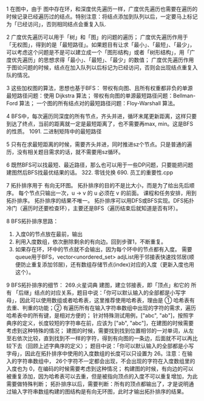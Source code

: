 1 在图中，由于 图中存在环，和深度优先遍历一样，广度优先遍历也需要在遍历的时候记录已经遍历过的结点。特别注意：将结点添加到队列以后，一定要马上标记为「已经访问」，否则相同结点会重复入队.

2 广度优先遍历可以用于「树」和「图」的问题的遍历；
广度优先遍历作用于「无权图」，得到的是「最短路径」。如果题目有让求「最小」、「最短」、「最少」，可以考虑这个问题是不是可以建立成一个「图形结构」或者「树形结构」，用「广度优先遍历」的思想求得「最小」、「最短」、「最少」的数值；
广度优先遍历作用于图论问题的时候，结点在加入队列以后标记为已经访问，否则会出现结点重复入队的情况。

3 这些加权图的算法，思想也基于BFS：
带权有向图、且所有权重都非负的单源最短路径问题：使用 Dijkstra 算法；
带权有向图的单源最短路径问题：Bellman-Ford 算法；
一个图的所有结点对的最短路径问题：Floy-Warshall 算法。

4 BFS中，每次遍历同深度的所有节点，齐头并进，循环末尾更新距离，这样只要到达了终点，当前的距离就一定是最短距离了，也不需要再max, min。这是BFS的性质。
1091. 二进制矩阵中的最短路径

5 只有在求最短距离的时候，需要齐头并进，同时推进sz个节点。只是普通的遍历，没有相关题目需求的话，就不需要用sz循环。

6 既然BFS可以找最短、最近路径，那么也可以用于一些DP问题，只要能把问题建图然后BFS找最优结果的话。
322. 零钱兑换  690. 员工的重要性.cpp

7 拓扑排序用于 有向无环图。 拓扑排序的目的不是比大小，而是为了给出先后顺序。
每个节点只输出一次，u -> v 的 u 必须在 v 的前面。
课程和任务安排，用到拓扑排序。
拓扑排序的结果不唯一。
拓扑排序可以用DFS或BFS实现。DFS拓扑冷门（遍历时还要检查环），主要还是BFS（遍历结束后就知道是否有环）。

8 BFS拓扑排序思路：
1. 入度0的节点放在最前，输出
2. 利用入度数组，依次删除剩余的有向边。回到步骤1，不断重复。
3. 如果存在环，环中的节点就不会输出，因为每个环中的节点都有入度。
需要queue用于BFS，vector<unordered_set<int>> adjList用于邻接表快速找邻居(顺便防止重复添加邻居)，还有数组存储节点(index)对应的入度（更新入度也用这个）。

9 BFS拓扑排序的细节： 269.火星词典
建图，建立邻接表，即「顶点」和它的 所有 「后继」结点的对应关系，题目中说：「你可以默认输入的全部都是小写字母」，因此可以使用数组或者哈希表，这里推荐使用哈希表，理由是 ① 哈希表有去重、判重的功能；② 有遍历所有在输入字符串数组中出现的字符的需求，遍历哈希表中的所有键，是相对方便的；
针对特殊测试用例，["abc", "ab"]，按照字典序的定义，长度较短的字符串在前，应该为 ["ab", "abc"]，在建图的时候需要考虑到这种特殊的情况；
建图的时候，需要找到找到位置相邻的一对单词，从左至右依次比较，直到找到不一样的字符，得到有向图的一条边，后面就不可以再比较下去（回顾上述字典序的定义）；
题目中说：「你可以默认输入的全部都是小写字母」，因此在拓扑排序中使用的入度数组的长度可以只设置为 
26。注意：在输入的字符串数组中，
26个字符不一定都会出现，不会出现的字符在入度数组里的入度也为 
0，在编码的时候需要考虑到这种情况；
构建图的时候，有向边的可以被重复添加，因为哈希表可以去重，但是被指向顶点的入度不可以重复增加，为此需要做特殊判断；
拓扑排序以后，需要判断：所有的顶点都输出了，才是说明通过输入字符串数组构建的图结构是有向无环图，此时才输出拓扑排序的结果。
